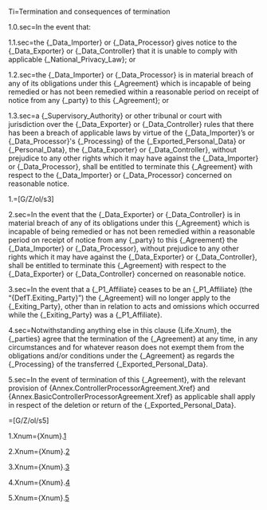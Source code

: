 Ti=Termination and consequences of termination

1.0.sec=In the event that:

1.1.sec=the {_Data_Importer} or {_Data_Processor} gives notice to the {_Data_Exporter} or {_Data_Controller} that it is unable to comply with applicable {_National_Privacy_Law}; or

1.2.sec=the {_Data_Importer} or {_Data_Processor} is in material breach of any of its obligations under this {_Agreement} which is incapable of being remedied or has not been remedied within a reasonable period on receipt of notice from any {_party} to this {_Agreement}; or

1.3.sec=a {_Supervisory_Authority} or other tribunal or court with jurisdiction over the {_Data_Exporter} or {_Data_Controller} rules that there has been a breach of applicable laws by virtue of the {_Data_Importer}’s or {_Data_Processor}'s {_Processing} of the {_Exported_Personal_Data} or {_Personal_Data}, the {_Data_Exporter} or {_Data_Controller}, without prejudice to any other rights which it may have against the {_Data_Importer} or {_Data_Processor}, shall be entitled to terminate this {_Agreement} with respect to the {_Data_Importer} or {_Data_Processor} concerned on reasonable notice.

1.=[G/Z/ol/s3]

2.sec=In the event that the {_Data_Exporter} or {_Data_Controller} is in material breach of any of its obligations under this {_Agreement} which is incapable of being remedied or has not been remedied within a reasonable period on receipt of notice from any {_party} to this {_Agreement} the {_Data_Importer} or {_Data_Processor}, without prejudice to any other rights which it may have against the {_Data_Exporter} or {_Data_Controller}, shall be entitled to terminate this {_Agreement} with respect to the {_Data_Exporter} or {_Data_Controller} concerned on reasonable notice.

3.sec=In the event that a {_P1_Affiliate} ceases to be an {_P1_Affiliate} (the “{DefT.Exiting_Party}”) the {_Agreement} will no longer apply to the {_Exiting_Party}, other than in relation to acts and omissions which occurred while the {_Exiting_Party} was a {_P1_Affiliate}.

4.sec=Notwithstanding anything else in this clause {Life.Xnum}, the {_parties} agree that the termination of the {_Agreement} at any time, in any circumstances and for whatever reason does not exempt them from the obligations and/or conditions under the {_Agreement} as regards the {_Processing} of the transferred {_Exported_Personal_Data}.

5.sec=In the event of termination of this {_Agreement}, with the relevant provision of {Annex.ControllerProcessorAgreement.Xref} and {Annex.BasicControllerProcessorAgreement.Xref} as applicable shall apply in respect of the deletion or return of the {_Exported_Personal_Data}.

=[G/Z/ol/s5]

1.Xnum={Xnum}.<a href='#Life.1.sec' class='xref'>1</a>

2.Xnum={Xnum}.<a href='#Life.2.sec' class='xref'>2</a>

3.Xnum={Xnum}.<a href='#Life.3.sec' class='xref'>3</a>

4.Xnum={Xnum}.<a href='#Life.4.sec' class='xref'>4</a>

5.Xnum={Xnum}.<a href='#Life.5.sec' class='xref'>5</a>
